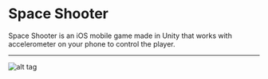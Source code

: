 # Space Shooter
Space Shooter is an iOS mobile game made in Unity that works with accelerometer on your phone to control the player.

___
![alt tag](http://i.imgur.com/cIkZG80.jpg)
